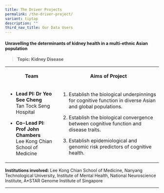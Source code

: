 ```yaml
---
title: The Driver Projects
permalink: /the-driver-project/
variant: tiptap
description: ""
third_nav_title: Our Data Users
---
```

<h4><strong>Unravelling the determinants of kidney health in a multi-ethnic Asian population</strong></h4>
<blockquote>
<p><strong>Topic: Kidney Disease</strong>
</p>
</blockquote>
<table style="minWidth: 50px">
<colgroup>
<col>
<col>
</colgroup>
<tbody>
<tr>
<th rowspan="1" colspan="1">
<p>Team</p>
</th>
<th rowspan="1" colspan="1">
<p>Aims of Project</p>
</th>
</tr>
<tr>
<td rowspan="1" colspan="1">
<ul data-tight="true" class="tight">
<li>
<p><strong>Lead PI: Dr Yeo See Cheng</strong>
<br>Tan Tock Seng Hospital</p>
</li>
<li>
<p><strong>Co-Lead PI: Prof John Chambers</strong>
<br>Lee Kong Chian School of Medicine</p>
</li>
</ul>
</td>
<td rowspan="1" colspan="1">
<ol data-tight="true" class="tight">
<li>
<p>Establish the biological underpinnings for cognitive function in diverse
Asian and global populations.</p>
</li>
<li>
<p>Establish the biological convergence between cognitive function and disease
traits.</p>
</li>
<li>
<p>Establish epidemiological and genomic risk predictors of cognitive health.</p>
</li>
</ol>
</td>
</tr>
</tbody>
</table>
<p><strong>Institutions involved:</strong> Lee Kong Chian School of Medicine,
Nanyang Technological University, Institute of Mental Health, National
Neuroscience Institute, A*STAR Genome Institute of Singapore</p>
<hr>
<h4></h4>
<p></p>